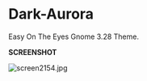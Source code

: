 # Dark-Aurora
Easy On The Eyes Gnome 3.28 Theme.

<b>SCREENSHOT</b>

<img src="https://cdn.scrot.moe/images/2018/05/28/screen2154.jpg" alt="screen2154.jpg" border="0" />
